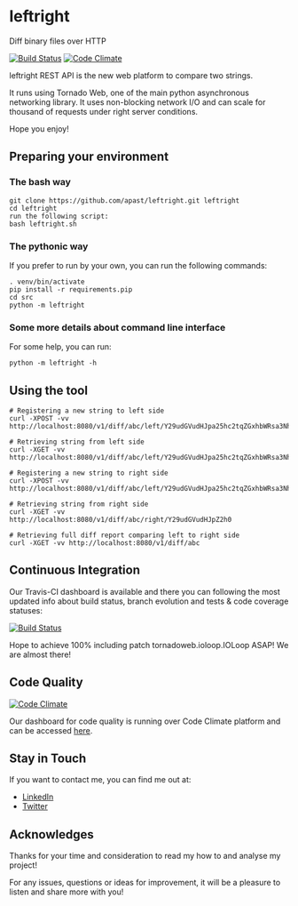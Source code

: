 # leftright
Diff binary files over HTTP

[![Build Status](https://travis-ci.org/apast/leftright.svg?branch=master)](https://travis-ci.org/apast/leftright)
[![Code Climate](https://codeclimate.com/github/apast/leftright/badges/gpa.svg)](https://codeclimate.com/github/apast/leftright)


leftright REST API is the new web platform to compare two strings.

It runs using Tornado Web, one of the main python asynchronous networking library. It uses non-blocking network I/O and can scale for thousand of requests under right server conditions.

Hope you enjoy!

## Preparing your environment

### The bash way
```
git clone https://github.com/apast/leftright.git leftright
cd leftright
run the following script:
bash leftright.sh
```

### The pythonic way
If you prefer to run by your own, you can run the following commands:

```virtualenv venv
. venv/bin/activate
pip install -r requirements.pip
cd src
python -m leftright
```

### Some more details about command line interface
For some help, you can run:

```
python -m leftright -h
```


## Using the tool

```
# Registering a new string to left side
curl -XPOST -vv http://localhost:8080/v1/diff/abc/left/Y29udGVudHJpa25hc2tqZGxhbWRsa3Nh

# Retrieving string from left side
curl -XGET -vv http://localhost:8080/v1/diff/abc/left/Y29udGVudHJpa25hc2tqZGxhbWRsa3Nh

# Registering a new string to right side
curl -XPOST -vv http://localhost:8080/v1/diff/abc/left/Y29udGVudHJpa25hc2tqZGxhbWRsa3Nh

# Retrieving string from right side
curl -XGET -vv http://localhost:8080/v1/diff/abc/right/Y29udGVudHJpZ2h0

# Retrieving full diff report comparing left to right side
curl -XGET -vv http://localhost:8080/v1/diff/abc
```



## Continuous Integration
Our Travis-CI dashboard is available and there you can following the most updated info about build status, branch evolution and tests & code coverage statuses:

[![Build Status](https://travis-ci.org/apast/leftright.svg?branch=master)](https://travis-ci.org/apast/leftright)

Hope to achieve 100% including patch tornadoweb.ioloop.IOLoop ASAP! We are almost there!

## Code Quality

[![Code Climate](https://codeclimate.com/github/apast/leftright/badges/gpa.svg)](https://codeclimate.com/github/apast/leftright)

Our dashboard for code quality is running over Code Climate platform and can be accessed [here](https://codeclimate.com/github/apast/leftright/).

## Stay in Touch

If you want to contact me, you can find me out at:
+ [LinkedIn](https://linkedin.com/in/andrepastore)
+ [Twitter](https://twitter.com/apast)


## Acknowledges

Thanks for your time and consideration to read my how to and analyse my project!

For any issues, questions or ideas for improvement, it will be a pleasure to listen and share more with you!

